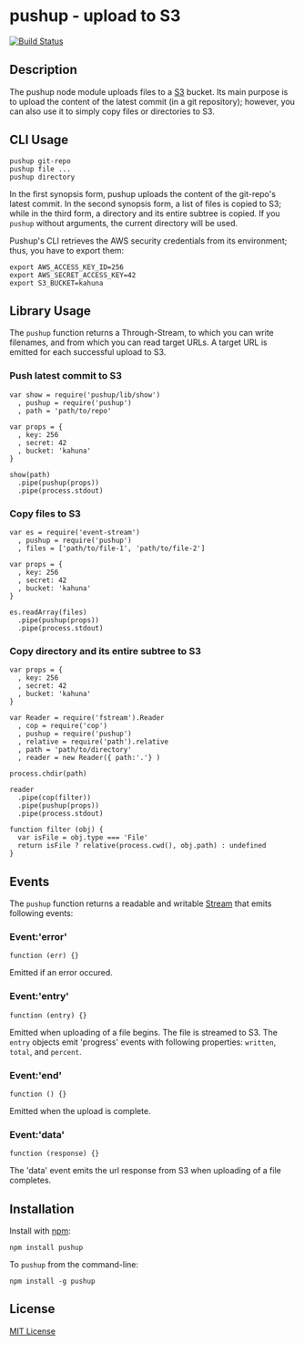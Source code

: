 # pushup - upload to S3

[![Build Status](https://secure.travis-ci.org/michaelnisi/pushup.png)](http://travis-ci.org/michaelnisi/pushup)

## Description

The pushup node module uploads files to a [S3](http://aws.amazon.com/s3/) bucket. Its main purpose is to upload the content of the latest commit (in a git repository); however, you can also use it to simply copy files or directories to S3.

## CLI Usage

    pushup git-repo
    pushup file ...
    pushup directory

In the first synopsis form, pushup uploads the content of the git-repo's latest commit. In the second synopsis form, a list of files is copied to S3; while in the third form, a directory and its entire subtree is copied. If you `pushup` without arguments, the current directory will be used. 

Pushup's CLI retrieves the AWS security credentials from its environment; thus, you have to export them:

    export AWS_ACCESS_KEY_ID=256
    export AWS_SECRET_ACCESS_KEY=42
    export S3_BUCKET=kahuna

## Library Usage

The `pushup` function returns a Through-Stream, to which you can write filenames, and from which you can read target URLs. A target URL is emitted for each successful upload to S3.

### Push latest commit to S3

    var show = require('pushup/lib/show')
      , pushup = require('pushup')
      , path = 'path/to/repo'

    var props = {
      , key: 256
      , secret: 42
      , bucket: 'kahuna'
    }

    show(path)
      .pipe(pushup(props))
      .pipe(process.stdout)

### Copy files to S3

    var es = require('event-stream')
      , pushup = require('pushup')
      , files = ['path/to/file-1', 'path/to/file-2']

    var props = {
      , key: 256
      , secret: 42
      , bucket: 'kahuna'
    }

    es.readArray(files)
      .pipe(pushup(props))
      .pipe(process.stdout)

### Copy directory and its entire subtree to S3

    var props = {
      , key: 256
      , secret: 42
      , bucket: 'kahuna'
    }

    var Reader = require('fstream').Reader
      , cop = require('cop')
      , pushup = require('pushup')
      , relative = require('path').relative
      , path = 'path/to/directory'
      , reader = new Reader({ path:'.'} )
   
    process.chdir(path)
      
    reader
      .pipe(cop(filter))
      .pipe(pushup(props))
      .pipe(process.stdout)

    function filter (obj) {
      var isFile = obj.type === 'File'
      return isFile ? relative(process.cwd(), obj.path) : undefined
    }

## Events

The `pushup` function returns a readable and writable [Stream](http://nodejs.org/api/stream.html) that emits following events:

### Event:'error'

    function (err) {}

Emitted if an error occured.

### Event:'entry'

    function (entry) {}

Emitted when uploading of a file begins. The file is streamed to S3. The `entry` objects emit 'progress' events with following properties: `written`, `total`, and `percent`.

### Event:'end'

    function () {}

Emitted when the upload is complete.

### Event:'data'

    function (response) {}

The 'data' event emits the url response from S3 when uploading of a file completes.

## Installation

Install with [npm](http://npmjs.org/):

    npm install pushup

To `pushup` from the command-line:

    npm install -g pushup

## License

[MIT License](https://raw.github.com/michaelnisi/pushup/master/LICENSE)
